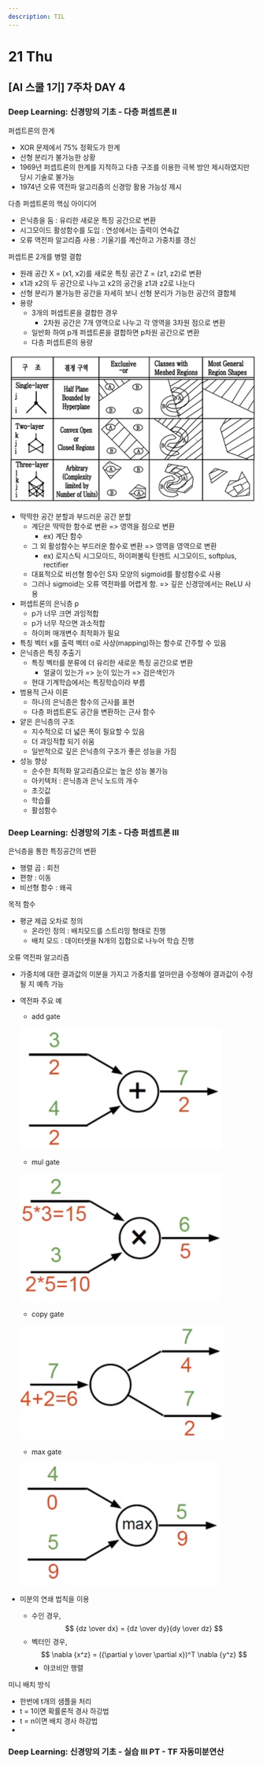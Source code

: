 ```yaml
---
description: TIL
---
```


# 21 Thu

## \[AI 스쿨 1기\] 7주차 DAY 4

### Deep Learning: 신경망의 기초 - 다층 퍼셉트론 II

퍼셉트론의 한계

* XOR 문제에서 75% 정확도가 한계
* 선형 분리가 불가능한 상황
* 1969년 퍼셉트론의 한계를 지적하고 다층 구조를 이용한 극복 방안 제시하였지만 당시 기술로 불가능
* 1974년 오류 역전파 알고리즘의 신경망 활용 가능성 제시

다층 퍼셉트론의 핵심 아이디어

* 은닉층을 둠 : 유리한 새로운 특징 공간으로 변환
* 시그모이드 활성함수를 도입 : 연성에서는 출력이 연속값
* 오류 역전파 알고리즘 사용 : 기울기를 계산하고 가중치를 갱신

퍼셉트론 2개를 병렬 결합

* 원래 공간 X = \(x1, x2\)를 새로운 특징 공간 Z = \(z1, z2\)로 변환
* x1과 x2의 두 공간으로 나누고 x2의 공간을 z1과 z2로 나눈다
* 선형 분리가 불가능한 공간을 자세히 보니 선형 분리가 가능한 공간의 결합체
* 용량
  * 3개의 퍼셉트론을 결합한 경우
    * 2차원 공간은 7개 영역으로 나누고 각 영역을 3차원 점으로 변환
  * 일반화 하여 p개 퍼셉트론을 결합하면 p차원 공간으로 변환
  * 다층 퍼셉트론의 용량

![](../../.gitbook/assets/image%20%28192%29.png)

* 딱딱한 공간 분할과 부드러운 공간 분할
  * 계단은 딱딱한 함수로 변환 =&gt; 영역을 점으로 변환
    * ex\) 계단 함수
  * 그 외 활성함수는 부드러운 함수로 변환 =&gt; 영역을 영역으로 변환
    * ex\) 로지스틱 시그모이드, 하이퍼볼릭 탄젠트 시그모이드, softplus, rectifier
  * 대표적으로 비선형 함수인 S자 모양의 sigmoid를 활성함수로 사용
  * 그러나 sigmoid는 오류 역전파를 어렵게 함. =&gt; 깊은 신경망에서는 ReLU 사용
* 퍼셉트론의 은닉층 p
  * p가 너무 크면 과잉적합
  * p가 너무 작으면 과소적합
  * 하이퍼 매개변수 최적화가 필요
* 특칭 벡터 x를 출력 벡터 o로 사상\(mapping\)하는 함수로 간주할 수 있음
* 은닉층은 특징 추출기
  * 특징 벡터를 분류에 더 유리한 새로운 특징 공간으로 변환
    * 얼굴이 있는가 =&gt; 눈이 있는가 =&gt; 검은색인가
  * 현대 기계학습에서는 특징학습이라 부름
* 범용적 근사 이론
  * 하나의 은닉층은 함수의 근사를 표현
  * 다층 퍼셉트론도 공간을 변환하는 근사 함수
* 얕은 은닉층의 구조
  * 지수적으로 더 넓은 폭이 필요할 수 있음
  * 더 과잉적합 되기 쉬움
  * 일반적으로 깊은 은닉층의 구조가 좋은 성능을 가짐
* 성능 향상
  * 순수한 최적화 알고리즘으로는 높은 성능 불가능
  * 아키텍처 : 은닉층과 은닉 노드의 개수
  * 초깃값
  * 학습률
  * 활섬함수



### Deep Learning: 신경망의 기초 - 다층 퍼셉트론 III

은닉층을 통한 특징공간의 변환

* 행렬 곱 : 회전
* 편향 : 이동
* 비선형 함수 : 왜곡

목적 함수

* 평균 제곱 오차로 정의
  * 온라인 정의 : 배치모드를 스트리밍 형태로 진행 
  * 배치 모드 : 데이터셋을 N개의 집합으로 나누어 학습 진행

오류 역전파 알고리즘

* 가중치에 대한 결과값의 미분을 가지고 가중치를 얼마만큼 수정해야 결과값이 수정될 지 예측 가능
* 역전파 주요 예

  * add gate



  ![](../../.gitbook/assets/image%20%28189%29.png)

  * mul gate

  ![](../../.gitbook/assets/image%20%28188%29.png)

  * copy gate

  ![](../../.gitbook/assets/image%20%28191%29.png)

  * max gate

  ![](../../.gitbook/assets/image%20%28195%29.png)

* 미분의 연쇄 법칙을 이용
  * 수인 경우, $$ {dz \over dx} = {dz \over dy}{dy \over dz} $$
  * 벡터인 경우, $$ \nabla {x^z} = ({\partial y \over \partial x})^T \nabla {y^z} $$
    * 야코비안 행렬

미니 배치 방식

* 한번에 t개의 샘플을 처리
* t = 1이면 확률론적 경사 하강법
* t = n이면 배치 경사 하강법
* 














### Deep Learning: 신경망의 기초 - 실습 III PT - TF 자동미분연산

